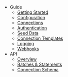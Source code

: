 - Guide
  - [Getting Started](/getting-started.md)
  - [Configuration](/configuration.md)
  - [Connections](/connections.md)
  - [Authentication](/authentication.md)
  - [Seed Data](/seed-data.md)
  - [Connection Templates](/connection-templates.md)
  - [Logging](/logging.md)
  - [Webhooks](/webhooks.md)
- API
  - [Overview](/api-overview.md)
  - [Batches & Statements](/api-batches.md)
  - [Connection Schema](/api-connection-schema.md)
